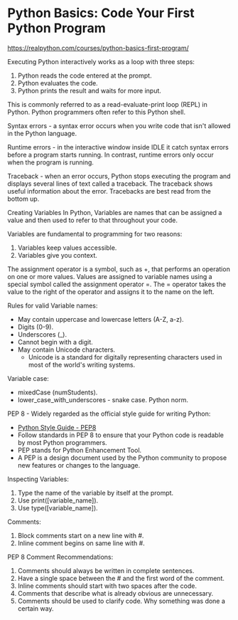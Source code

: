 # Python Basics: Code Your First Python Program
https://realpython.com/courses/python-basics-first-program/

Executing Python interactively works as a loop with three steps:
1. Python reads the code entered at the prompt.
2. Python evaluates the code.
3. Python prints the result and waits for more input.

This is commonly referred to as a read-evaluate-print loop (REPL) in Python. Python programmers often refer to this Python shell.

Syntax errors - a syntax error occurs when you write code that isn't allowed in the Python language.

Runtime errors - in the interactive window inside IDLE it catch syntax errors before a program starts running. In contrast, runtime errors only occur when the program is running. 

Traceback - when an error occurs, Python stops executing the program and displays several lines of text called a traceback. The traceback shows useful information about the error. Tracebacks are best read from the bottom up.

Creating Variables
In Python, Variables are names that can be assigned a value and then used to refer to that throughout your code.

Variables are fundamental to programming for two reasons:
1. Variables keep values accessible.
2. Variables give you context.

The assignment operator is a symbol, such as +, that performs an operation on one or more values. Values are assigned to variable names using a special symbol called the assignment operator =. The = operator takes the value to the right of the operator and assigns it to the name on the left.

Rules for valid Variable names:
- May contain uppercase and lowercase letters (A-Z, a-z).
- Digits (0-9).
- Underscores (_).
- Cannot begin with a digit.
- May contain Unicode characters.
    - Unicode is a standard for digitally representing characters used in most of the world's writing systems.

Variable case:
- mixedCase (numStudents).
- lower_case_with_underscores - snake case. Python norm. 

PEP 8 - Widely regarded as the official style guide for writing Python:
- [Python Style Guide - PEP8](https://pep8.org/)
- Follow standards in PEP 8 to ensure that your Python code is readable by most Python programmers.
- PEP stands for Python Enhancement Tool.
- A PEP is a design document used by the Python community to propose new features or changes to the language.

Inspecting Variables:
1. Type the name of the variable by itself at the prompt.
2. Use print([variable_name]).
3. Use type([variable_name]).

Comments:
1. Block comments start on a new line with #.
2. Inline comment begins on same line with #.

PEP 8 Comment Recommendations:
1. Comments should always be written in complete sentences.
2. Have a single space between the # and the first word of the comment.
3. Inline comments should start with two spaces after the code.
4. Comments that describe what is already obvious are unnecessary.
5. Comments should be used to clarify code. Why something was done a certain way.
